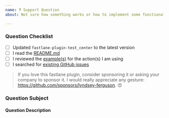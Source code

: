 ```yaml
---
name: ❓ Support Question
about: Not sure how something works or how to implement some functionality? Ask us here! (But please check the docs first 🙃)

---
```


### Question Checklist

- [ ] Updated `fastlane-plugin-test_center` to the latest version
- [ ] I read the [README.md](https://github.com/lyndsey-ferguson/fastlane-plugin-test_center/blob/master/README.md)
- [ ] I reviewed the [example(s)](https://github.com/lyndsey-ferguson/fastlane-plugin-test_center/blob/master/README.md) for the action(s) I am using
- [ ] I searched for [existing GitHub issues](https://github.com/lyndsey-ferguson/fastlane-plugin-test_center/issues)

> If you love this fastlane plugin, consider sponsoring it or asking your company to sponsor it. I would really appreciate any
> gesture: https://github.com/sponsors/lyndsey-ferguson. 😍
<!--
If you have sensitive data that you do not want to be exposed, please either obfuscate that data (my-secret-token-2020202020 => my-secret-token-######) 
or encrypt it with my public key: https://github.com/lyndsey-ferguson/fastlane-plugin-test_center/files/5577804/lyndsey-ferguson-id_rsa.pub.pkcs8.zip

Refer to this article for more information: https://gist.github.com/colinstein/de1755d2d7fbe27a0f1e

Here are the relevant steps to encrypt your file(s). 

1. Create a password file that you will use to encrypt your file:
```
openssl rand 192 -out secret.txt.key
```
2. Encrypt the file with that secret key:
```
$ openssl aes-256-cbc -in <path/to/your/file> -out <path/to/your/file>.enc -pass file:secret.txt.key
```
3. Encrypt the password file with the attached public key:
```
openssl rsautl -encrypt -pubin -inkey lyndsey-ferguson-id_rsa.pub.pkcs8 -in secret.txt.key -out secret.txt.key.enc
```
4. Package up the encrypted files:
```
zip issue-310.zip *.enc
```

Attach that zip to this issue.
-->

### Question Subject
<!-- What tool/action do you have a question about? -->
<!-- Is this a question about documentation? -->
<!-- Is this a question about a fastlane? (If so, please go to the fastlane repository first) -->

#### Question Description
<!-- Please include expected behavior and any relevant code samples with your question if possible -->
